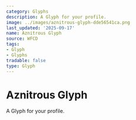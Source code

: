 ```yaml
---
category: Glyphs
description: A Glyph for your profile.
image: ../images/aznitrous-glyph-dde56541ca.png
last_updated: '2025-09-17'
name: Aznitrous Glyph
source: WFCD
tags:
- Glyph
- Glyphs
tradable: false
type: Glyph
---
```


# Aznitrous Glyph

A Glyph for your profile.

